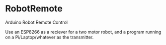 # RobotRemote
Arduino Robot Remote Control

Use an ESP8266 as a reciever for a two motor robot, and a program running on a Pi/Laptop/whatever as the transmitter.
